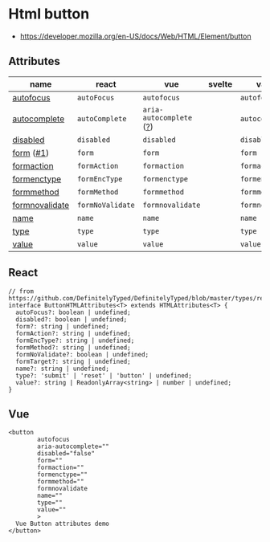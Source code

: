 # Html button

- https://developer.mozilla.org/en-US/docs/Web/HTML/Element/button



## Attributes

| name                                                                                         | react                         | vue | svelte | vanilla | supported?     |
| -------------------------------------------------------------------------------------------- | ----------------------------- | --- | ------ | ------- | -------------- |
| [autofocus](https://developer.mozilla.org/en-US/docs/Web/HTML/Element/button#attr-autofocus) | `autoFocus` | `autofocus` |        | `autofocus` | ✅             |
| [autocomplete](https://developer.mozilla.org/en-US/docs/Web/HTML/Element/button#attr-autocomplete) | `autoComplete` | `aria-autocomplete` ([?](https://github.com/vuejs/vue-next/issues/4633)) |        | `autocomplete` | ❌ (dprecated) |
| [disabled](https://developer.mozilla.org/en-US/docs/Web/HTML/Element/button#attr-disabled)  | `disabled` | `disabled` |        | `disabled` | ✅             |
| [form](https://developer.mozilla.org/en-US/docs/Web/HTML/Element/button#attr-form) ([#1](https://www.w3schools.com/tags/att_button_form.asp)) | `form` | `form` |        | `form` | ✅             |
| [formaction](https://developer.mozilla.org/en-US/docs/Web/HTML/Element/button#attr-formaction) | `formAction` | `formaction` |        | `formaction` | ✅             |
| [formenctype](https://developer.mozilla.org/en-US/docs/Web/HTML/Element/button#attr-formenctype) | `formEncType` | `formenctype` |        | `formenctype` | ✅             |
| [formmethod](https://developer.mozilla.org/en-US/docs/Web/HTML/Element/button#attr-formmethod) | `formMethod` | `formmethod` |        | `formmethod` | ✅             |
| [formnovalidate](https://developer.mozilla.org/en-US/docs/Web/HTML/Element/button#attr-formnovalidate) | `formNoValidate` | `formnovalidate` |        | `formnovalidate` | ✅             |
| [name](https://developer.mozilla.org/en-US/docs/Web/HTML/Element/button#attr-name) | `name` | `name` |        | `name` | ✅             |
| [type](https://developer.mozilla.org/en-US/docs/Web/HTML/Element/button#attr-type) | `type` | `type` |        | `type` | ✅             |
| [value](https://developer.mozilla.org/en-US/docs/Web/HTML/Element/button#attr-value) | `value` | `value` |        | `value` | ✅             |





## React

```tsx
// from https://github.com/DefinitelyTyped/DefinitelyTyped/blob/master/types/react/index.d.ts
interface ButtonHTMLAttributes<T> extends HTMLAttributes<T> {
  autoFocus?: boolean | undefined;
  disabled?: boolean | undefined;
  form?: string | undefined;
  formAction?: string | undefined;
  formEncType?: string | undefined;
  formMethod?: string | undefined;
  formNoValidate?: boolean | undefined;
  formTarget?: string | undefined;
  name?: string | undefined;
  type?: 'submit' | 'reset' | 'button' | undefined;
  value?: string | ReadonlyArray<string> | number | undefined;
}
```



## Vue

```vue
<button
        autofocus
        aria-autocomplete=""
        disabled="false"
        form=""
        formaction=""
        formenctype=""
        formmethod=""
        formnovalidate
        name=""
        type=""
        value=""
        >
  Vue Button attributes demo
</button>
```

